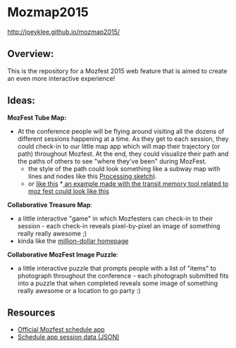 # Mozmap2015

http://joeyklee.github.io/mozmap2015/

## Overview:

This is the repository for a Mozfest 2015 web feature that is aimed to create an even more interactive experience! 


## Ideas:

**MozFest Tube Map:**

* At the conference people will be flying around visiting all the dozens of different sessions happening at a time. As they get to each session, they could check-in to our little map app which will map their trajectory (or path) throughout Mozfest. At the end, they could visualize their path and the paths of others to see "where they've been" during MozFest. 
	* the style of the path could look something like a subway map with lines and nodes like this [Processing sketch](http://www.generative-gestaltung.de/P_3_1_2_02)).  
	* or [like this](http://brianfoo.com/transit/)
		*[ an example made with the transit memory tool related to moz fest could look like this](http://memoryunderground.com/map/a2obgt6k/test---mozzy)

**Collaborative Treasure Map**:

* a little interactive "game" in which Mozfesters can check-in to their session - each check-in reveals pixel-by-pixel an image of something really really awesome ;)
* kinda like the [million-dollar homepage](https://en.wikipedia.org/wiki/The_Million_Dollar_Homepage)

**Collaborative MozFest Image Puzzle**:

* a little interactive puzzle that prompts people with a list of "items" to photograph throughout the conference - each photograph submitted fits into a puzzle that when completed reveals some image of something really awesome or a location to go party :)


## Resources

- [Official Mozfest schedule app](http://mozilla.github.io/mozfest-schedule-app)
- [Schedule app session data (JSON)](http://mozilla.github.io/mozfest-schedule-app/sessions.json)
 

